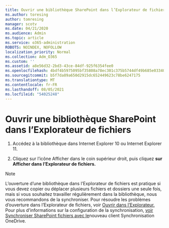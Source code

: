 ```yaml
---
title: Ouvrir une bibliothèque SharePoint dans l’Explorateur de fichiers
ms.author: toresing
author: tomresing
manager: scotv
ms.date: 04/21/2020
ms.audience: Admin
ms.topic: article
ms.service: o365-administration
ROBOTS: NOINDEX, NOFOLLOW
localization_priority: Normal
ms.collection: Adm_O365
ms.custom: ''
ms.assetid: a8e56d32-2bd3-43ce-84df-925f6354fee0
ms.openlocfilehash: 4bdf4b5975095bf35808a78ec301c375b5744df49b685e033406a38151141597
ms.sourcegitcommit: b5f7da89a650d2915dc652449623c78be6247175
ms.translationtype: MT
ms.contentlocale: fr-FR
ms.lasthandoff: 08/05/2021
ms.locfileid: "54025248"
---
```

# <a name="open-a-sharepoint-library-in-file-explorer"></a>Ouvrir une bibliothèque SharePoint dans l’Explorateur de fichiers

1. Accédez à la bibliothèque dans Internet Explorer 10 ou Internet Explorer 11. 
    
2. Cliquez sur l’icône Afficher dans le coin supérieur droit, puis cliquez **sur Afficher dans l’Explorateur de fichiers.**
    
> [!NOTE]
> L’ouverture d’une bibliothèque dans l’Explorateur de fichiers est pratique si vous devez copier ou déplacer plusieurs fichiers et dossiers une seule fois, mais si vous souhaitez travailler régulièrement dans la bibliothèque, nous vous recommandons de la synchroniser. Pour résoudre les problèmes d’ouverture dans l’Explorateur de fichiers, voir [Ouvrir dans l’Explorateur.](https://go.microsoft.com/fwlink/?linkid=871665) Pour plus d’informations sur la configuration de la synchronisation, [voir Synchroniser SharePoint fichiers avec le](https://go.microsoft.com/fwlink/?linkid=871666)nouveau client Synchronisation OneDrive. 
  

